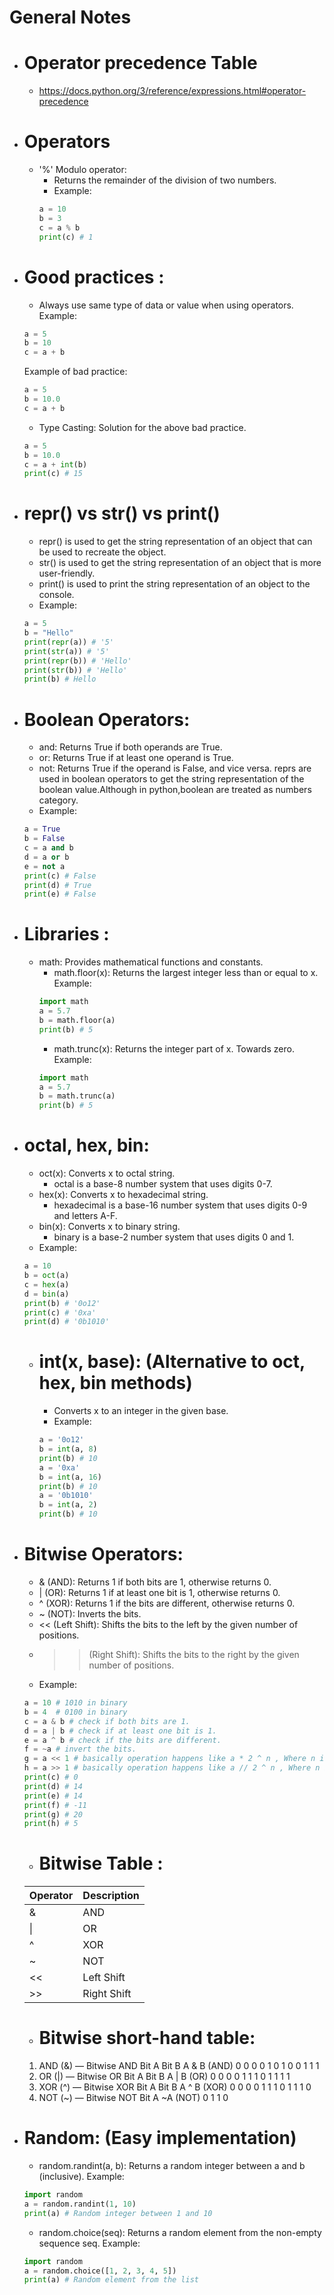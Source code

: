  # General Notes

- # Operator precedence Table
  - https://docs.python.org/3/reference/expressions.html#operator-precedence

- # Operators
  - '%' Modulo operator:
    - Returns the remainder of the division of two numbers.
    - Example:
    ```python
    a = 10
    b = 3
    c = a % b
    print(c) # 1
    ```
- # Good practices :
  - Always use same type of data or value when using operators.
  Example: 
  ```python
  a = 5
  b = 10
  c = a + b
  ```
  Example of bad practice:
  ```python
  a = 5
  b = 10.0
  c = a + b
  ```
  - Type Casting: Solution for the above bad practice.
  ```python
  a = 5
  b = 10.0
  c = a + int(b)
  print(c) # 15
  ```
- # repr() vs str() vs print()
  - repr() is used to get the string representation of an object that can be used to recreate the object.
  - str() is used to get the string representation of an object that is more user-friendly.
  - print() is used to print the string representation of an object to the console.
  - Example:
  ```python
  a = 5
  b = "Hello"
  print(repr(a)) # '5'
  print(str(a)) # '5'
  print(repr(b)) # 'Hello'
  print(str(b)) # 'Hello'
  print(b) # Hello
  ```
- # Boolean Operators:
  - and: Returns True if both operands are True.
  - or: Returns True if at least one operand is True.
  - not: Returns True if the operand is False, and vice versa.
  reprs are used in boolean operators to get the string representation of the boolean value.Although in python,boolean are treated as numbers category.
  - Example:
  ```python
  a = True
  b = False
  c = a and b
  d = a or b
  e = not a
  print(c) # False
  print(d) # True
  print(e) # False
  ```

- # Libraries :
  - math: Provides mathematical functions and constants.
    - math.floor(x): Returns the largest integer less than or equal to x.
    Example:
    ```python
    import math
    a = 5.7
    b = math.floor(a)
    print(b) # 5
    ```
    - math.trunc(x): Returns the integer part of x. Towards zero.
    Example:
    ```python
    import math
    a = 5.7
    b = math.trunc(a)
    print(b) # 5
    ```
- # octal, hex, bin:
  - oct(x): Converts x to octal string.
    - octal is a base-8 number system that uses digits 0-7.
  - hex(x): Converts x to hexadecimal string.
    - hexadecimal is a base-16 number system that uses digits 0-9 and letters A-F.
  - bin(x): Converts x to binary string.
    - binary is a base-2 number system that uses digits 0 and 1.
  - Example:
  ```python
  a = 10
  b = oct(a)
  c = hex(a)
  d = bin(a)
  print(b) # '0o12'
  print(c) # '0xa'
  print(d) # '0b1010'
  ```
  - # int(x, base): (Alternative to oct, hex, bin methods)
    - Converts x to an integer in the given base.
    - Example:
    ```python
    a = '0o12'
    b = int(a, 8)
    print(b) # 10
    a = '0xa'
    b = int(a, 16)
    print(b) # 10
    a = '0b1010'
    b = int(a, 2)
    print(b) # 10
    ```

- # Bitwise Operators:
  - & (AND): Returns 1 if both bits are 1, otherwise returns 0.
  - | (OR): Returns 1 if at least one bit is 1, otherwise returns 0.
  - ^ (XOR): Returns 1 if the bits are different, otherwise returns 0.
  - ~ (NOT): Inverts the bits.
  - << (Left Shift): Shifts the bits to the left by the given number of positions.
  - >> (Right Shift): Shifts the bits to the right by the given number of positions.
  - Example:
  ```python
  a = 10 # 1010 in binary
  b = 4  # 0100 in binary
  c = a & b # check if both bits are 1.
  d = a | b # check if at least one bit is 1.
  e = a ^ b # check if the bits are different.
  f = ~a # invert the bits.
  g = a << 1 # basically operation happens like a * 2 ^ n , Where n is the number of positions
  h = a >> 1 # basically operation happens like a // 2 ^ n , Where n is the number of positions
  print(c) # 0
  print(d) # 14
  print(e) # 14
  print(f) # -11
  print(g) # 20
  print(h) # 5
  ```
  - # Bitwise Table :
  | Operator | Description |
  |----------|-------------|
  | &        | AND         |
  | \|      | OR          |
  | ^        | XOR        |
  | ~        | NOT        |
  | <<       | Left Shift  |
  | >>       | Right Shift |

  - # Bitwise short-hand table:
  1. AND (&) — Bitwise AND
    Bit A	  Bit B	  A & B (AND)
    0	      0	      0
    0	      1	      0
    1	      0	      0
    1	      1	      1
  2. OR (|) — Bitwise OR
    Bit A	  Bit B	  A | B (OR)
    0	      0	      0
    0	      1	      1
    1	      0	      1
    1	      1	      1
  3. XOR (^) — Bitwise XOR
    Bit A	  Bit B	  A ^ B (XOR)
    0	      0	      0
    0	      1	      1
    1	      0	      1
    1	      1	      0
  4. NOT (~) — Bitwise NOT
    Bit A	  ~A (NOT)
    0	      1
    1	      0
  
- # Random: (Easy implementation)
  - random.randint(a, b): Returns a random integer between a and b (inclusive).
  Example:
  ```python
  import random
  a = random.randint(1, 10)
  print(a) # Random integer between 1 and 10
  ```
  - random.choice(seq): Returns a random element from the non-empty sequence seq.
  Example:
  ```python
  import random
  a = random.choice([1, 2, 3, 4, 5])
  print(a) # Random element from the list
  ```